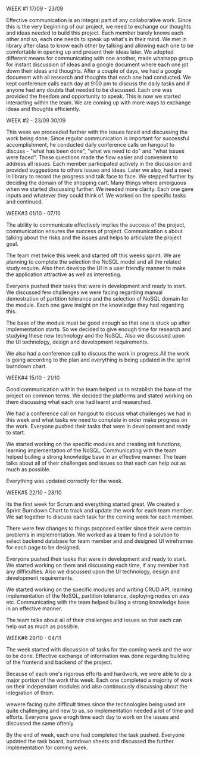WEEK #1 17/09 - 23/09

Effective communication is an integral part of any collaborative work. Since this is the very beginning of our project, we need to exchange our thoughts and ideas needed to build this project. Each member barely knows each other and so, each one needs to speak up what's in their mind.
We met in library after class to know each other by talking and allowing each one to be comfortable in opening up and present their ideas later. We adopted different means for communicating with one another, made whatsapp group for instant discussion of ideas and a google document where each one jot down their ideas and thoughts.
After a couple of days, we had a google document with all research and thoughts that each one had conducted. We kept conference calls each day at 9:00 pm to discuss the daily tasks and if anyone had any doubts that needed to be discussed. Each one was provided the freedom and opportunity to speak.
This is now we started interacting within the team. We are coming up with more ways to exchange ideas and thoughts efficiently.

WEEK #2 - 23/09 30/09

This week we proceeded further with the issues faced and discussing the work being done. Since regular communication is important for successful accomplishment, he conducted daily conference calls on hangout to discuss - "what has been done", "what we need to do" and "what issues were faced".
These questions made the flow easier and convenient to address all issues. Each member participated actively in the discussion and provided suggestions to others issues and ideas. Later we also, had a meet in library to record the progress and talk face to face.
We stepped further by deciding the domain of the shopping cart. Many things where ambiguous when we started discussing further. We needed more clarity. Each one gave inputs and whatever they could think of. We worked on the specific tasks and continued.


WEEK#3 01/10 - 07/10

The ability to communicate effectively implies the success of the project, communication
ensures the success of project. Communication s about talking about the risks and the issues
and helps to articulate the project goal.

The team met twice this week and started off this weeks sprint. We are planning to
complete the selection the NoSQL model and all the related study require. Also then develop the UI in a user friendly
manner to make the application attractive as well as interesting. 

Everyone pushed their tasks that were in development and ready to start. We discussed few challenges we were facing regarding manual demostration of partition tolerance and the selection of NoSQL domain for the module. Each one gave insight on the knowledge they had regarding this.

The base of the module must be good enough so that one is stuck up after implementation starts. So we decided to give enough time for research and studying these new technology and the NoSQL. Also we discussed upon the UI technology, design and development requirements.

We also had a conference call to discuss the work in progress.All the work is going according
to the plan and everything is being updated in the sprint burndown chart.


WEEK#4 15/10 - 21/10

Good communication within the team helped us to establish the base of the project on common terms. We decided the platforms and stated working on them discussing what each one had learnt and researched. 

We had a conference call on hangout to discuss what challenges we had in this week and what tasks we need to complete in order make progress on the work. Everyone pushed their tasks that were in development and ready to start.

We started working on the specific modules and creating init functions, learning implementation of the NoSQL. Communicating with the team helped builing a strong knowledge base in an effective manner. The team talks about all of their challenges and issues so that each can help out as much as possible.

Everything was updated correctly for the week.


WEEK#5 22/10 - 28/10

Its the first week for Scrum and everything started great. We created a Sprint Burndown Chart to track and update the work for each team member. We sat together to discuss each task for the coming week for each member.

There were few changes to things proposed earlier since their were certain problems in implementation. We worked as a team to find a solution to select backend database for team member and and designed UI wireframes for each page to be designed. 

Everyone pushed their tasks that were in development and ready to start. We started working on them and discussing each time, if any member had any difficulties. Also we discussed upon the UI technology, design and development requirements.

We started working on the specific modules and writing CRUD API, learning implementation of the NoSQL, partition tolerance, deploying nodes on aws etc. Communicating with the team helped builing a strong knowledge base in an effective manner. 

The team talks about all of their challenges and issues so that each can help out as much as possible.

WEEK#6 29/10 - 04/11

The week started with discussion of tasks for the coming week and the wor to be done. Effective exchange of information was done regarding building of the frontend and backend of the project.

Because of each one's rigorous efforts and hardwork, we were able to do a major portion of the work this week. Each one completed a majority of work on their independant modules and also continuously discussing about the integration of them.

wewere facing quite difficult times since the technologies being used are quite challenging and new to us, so implementation needed a lot of time and efforts. Everyone gave enogh time each day to work on the issues and discussed the same oftenly

By the end of week, each one had completed the task pushed. Everyone updated the task board, burndown sheets and discussed the further implementation for coming week.
